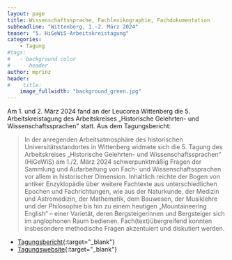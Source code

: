 ```yaml
---
layout: page
title: Wissenschaftssprache, Fachlexikographie, Fachdokumentation
subheadline: "Wittenberg, 1.-2. März 2024"
teaser: "5. HiGeWiS-Arbeitskreistagung"
categories:
    - Tagung
#tags:
#   - background color
#    - header
author: mprinz
header:
#    title: 
    image_fullwidth: "background_green.jpg"
---
```





Am 1. und 2. März 2024 fand an der Leucorea Wittenberg die 5. Arbeitskreistagung des Arbeitskreises „Historische Gelehrten- und Wissenschaftssprachen" statt. Aus dem Tagungsbericht: 

>  In der anregenden Arbeitsatmosphäre des historischen Universitätsstandortes in Wittenberg widmete sich die 5. Tagung des Arbeitskreises „Historische Gelehrten- und Wissenschaftssprachen“ (HiGeWiS) am 1./2. März 2024 schwerpunktmäßig Fragen der Sammlung und Aufarbeitung von Fach- und Wissenschaftssprachen vor allem in historischer Dimension. Inhaltlich reichte der Bogen von antiker Enzyklopädie über weitere Fachtexte aus unterschiedlichen Epochen und Fachrichtungen, wie aus der Naturkunde, der Medizin und Astromedizin, der Mathematik, dem Bauwesen, der Musiklehre und der Philosophie bis hin zu einem heutigen „Mountaineering English“ – einer Varietät, deren Bergsteigerinnen und Bergsteiger sich im anglophonen Raum bedienen. Fach(text)übergreifend konnten insbesondere methodische Fragen akzentuiert und diskutiert werden.

* [Tagungsbericht]( https://www.germanistik.uni-wuerzburg.de/sprawi/forschung/tagungen/tagung-wissenschaftssprache-fachlexikographie-fachdokumentation-wittenberg-2024/ ){:target="_blank"}  
* [Tagungswebsite]( https://www.germanistik.uni-wuerzburg.de/sprawi/forschung/tagungen/tagung-wissenschaftssprache-fachlexikographie-fachdokumentation-wittenberg-2024/ ){:target="_blank"}